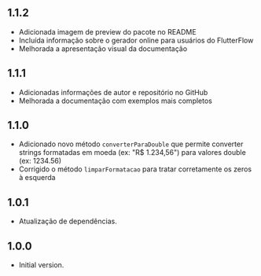## 1.1.2

- Adicionada imagem de preview do pacote no README
- Incluída informação sobre o gerador online para usuários do FlutterFlow
- Melhorada a apresentação visual da documentação

## 1.1.1

- Adicionadas informações de autor e repositório no GitHub
- Melhorada a documentação com exemplos mais completos

## 1.1.0

- Adicionado novo método `converterParaDouble` que permite converter strings formatadas em moeda (ex: "R$ 1.234,56") para valores double (ex: 1234.56)
- Corrigido o método `limparFormatacao` para tratar corretamente os zeros à esquerda

## 1.0.1

- Atualização de dependências.

## 1.0.0

- Initial version.

